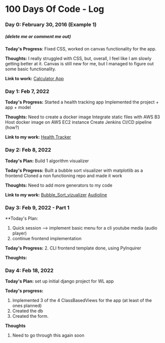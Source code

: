 # 100 Days Of Code - Log

### Day 0: February 30, 2016 (Example 1)
##### (delete me or comment me out)

**Today's Progress**: Fixed CSS, worked on canvas functionality for the app.

**Thoughts:** I really struggled with CSS, but, overall, I feel like I am slowly getting better at it. Canvas is still new for me, but I managed to figure out some basic functionality.

**Link to work:** [Calculator App](http://www.example.com)



### Day 1: Feb 7, 2022
**Today's Progress:**
	Started a health tracking app
	Implemented the project + app + model

**Thoughts:**
	Need to create a docker image
	Integrate static files with AWS B3
	Host docker image on AWS EC2 instance
	Create Jenkins CI/CD pipeline (how?)

**Link to my work:** [Health Tracker](https://github.com/AQuaintExpression/health_tracker)


### Day 2: Feb 8, 2022
**Today's Plan:**
	Build 1 algorithm visualizer

**Today's Progress:**
	Built a bubble sort visualizer with matplotlib as a frontend
	Cloned a non functioning repo and made it work

**Thoughts:**
	Need to add more generators to my code

**Link to my work:** 
[Bubble_Sort_vizualizer](https://github.com/AQuaintExpression/python_alghoritm_vizualizers/tree/master/bubbleSortViz)
[Audioline](https://github.com/AQuaintExpression/AudioLine)


### Day 3: Feb 9, 2022 - Part 1
**Today's Plan:
1. Quick session --> implement basic menu for a cli youtube media (audio player)
2. continue frontend implementation

**Today's Progress:**
2. CLI frontend template done, using PyInquirer

**Thoughts:**


### Day 4: Feb 18, 2022
**Today's Plan:**
	set up initial django project for WL app

**Today's progress:**
1. Implemented 3 of the 4 ClassBasedViews for the app (at least of the ones planned)
2. Created the db
3. Created the form.

**Thoughts**
1. Need to go through this again soon
